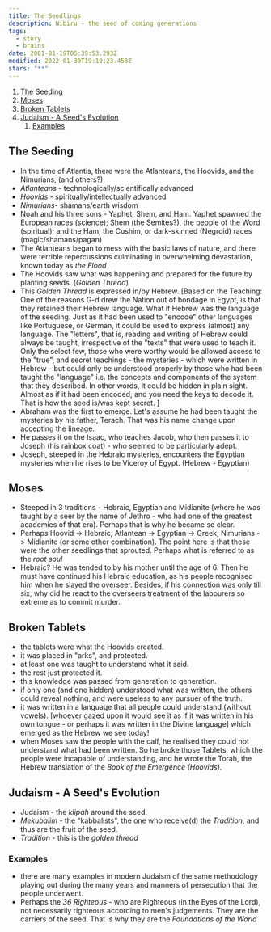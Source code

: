 ```yaml
---
title: The Seedlings
description: Nibiru - the seed of coming generations
tags:
  - story
  - brains
date: 2001-01-19T05:39:53.293Z
modified: 2022-01-30T19:19:23.458Z
stars: "**"
---
```


1. [The Seeding](#the-seeding)
2. [Moses](#moses)
3. [Broken Tablets](#broken-tablets)
4. [Judaism - A Seed's Evolution](#judaism---a-seeds-evolution)
   1. [Examples](#examples)

## The Seeding

- In the time of Atlantis, there were the Atlanteans, the Hoovids, and the Nimurians, (and others?)
- _Atlanteans_ - technologically/scientifically advanced
- _Hoovids_ - spiritually/intellectually advanced
- _Nimurians_- shamans/earth wisdom
- Noah and his three sons - Yaphet, Shem, and Ham. Yaphet spawned the European races (science); Shem (the Semites?), the people of the Word (spiritual); and the Ham, the Cushim, or dark-skinned (Negroid) races (magic/shamans/pagan)
- The Atlanteans began to mess with the basic laws of nature, and there were terrible repercussions culminating in overwhelming devastation, known today as _the Flood_
- The Hoovids saw what was happening and prepared for the future by planting seeds. (_Golden Thread_)
- This _Golden Thread_ is expressed in/by Hebrew. [Based on the Teaching: One of the reasons G-d drew the Nation out of bondage in Egypt, is that they retained their Hebrew language. What if Hebrew was the language of the seeding. Just as it had been used to "encode" other languages like Portuguese, or German, it could be used to express (almost) any language. The "letters", that is, reading and writing of Hebrew could always be taught, irrespective of the "texts" that were used to teach it. Only the select few, those who were worthy would be allowed access to the "true", and secret teachings - the mysteries - which were written in Hebrew - but could only be understood properly by those who had been taught the "language" i.e. the concepts and components of the system that they described. In other words, it could be hidden in plain sight. Almost as if it had been encoded, and you need the keys to decode it. That is how the seed is/was kept secret. ]
- Abraham was the first to emerge. Let's assume he had been taught the mysteries by his father, Terach. That was his name change upon accepting the lineage.
- He passes it on the Isaac, who teaches Jacob, who then passes it to Joseph (his rainbox coat) - who seemed to be particularly adept.
- Joseph, steeped in the Hebraic mysteries, encounters the Egyptian mysteries when he rises to be Viceroy of Egypt. (Hebrew - Egyptian)

## Moses

- Steeped in 3 traditions - Hebraic, Egyptian and Midianite (where he was taught by a seer by the name of Jethro - who had one of the greatest academies of that era). Perhaps that is why he became so clear.
- Perhaps Hoovid -> Hebraic; Atlantean -> Egyptian -> Greek; Nimurians -> Midianite (or some other combination). The point here is that these were the other seedlings that sprouted. Perhaps what is referred to as the _root soul_
- Hebraic? He was tended to by his mother until the age of 6. Then he must have continued his Hebraic education, as his people recognised him when he slayed the overseer. Besides, if his connection was only till six, why did he react to the overseers treatment of the labourers so extreme as to commit murder.

## Broken Tablets

- the tablets were what the Hoovids created.
- it was placed in "arks", and protected.
- at least one was taught to understand what it said.
- the rest just protected it.
- this knowledge was passed from generation to generation.
- if only one (and one hidden) understood what was written, the others could reveal nothing, and were useless to any pursuer of the truth.
- it was written in a language that all people could understand (without vowels). [whoever gazed upon it would see it as if it was written in his own tongue - or perhaps it was written in the Divine language] which emerged as the Hebrew we see today!
- when Moses saw the people with the calf, he realised they could not understand what had been written. So he broke those Tablets, which the people were incapable of understanding, and he wrote the Torah, the Hebrew translation of the _Book of the Emergence (Hoovids)_.

## Judaism - A Seed's Evolution

- Judaism - the _klipah_ around the seed.
- _Mekubalim_ - the "kabbalists", the one who receive(d) the _Tradition_, and thus are the fruit of the seed.
- _Tradition_ - this is the _golden thread_

### Examples

- there are many examples in modern Judaism of the same methodology playing out during the many years and manners of persecution that the people underwent.
- Perhaps the _36 Righteous_ - who are Righteous (in the Eyes of the Lord), not necessarily righteous according to men's judgements. They are the carriers of the seed. That is why they are the _Foundations of the World_
